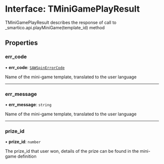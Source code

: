 # Interface: TMiniGamePlayResult

TMiniGamePlayResult describes the response of call to _smartico.api.playMiniGame(template_id) method

## Properties

### err\_code

• **err\_code**: [`SAWSpinErrorCode`](../enums/SAWSpinErrorCode.md)

Name of the mini-game template, translated to the user language

___

### err\_message

• **err\_message**: `string`

Name of the mini-game template, translated to the user language

___

### prize\_id

• **prize\_id**: `number`

The prize_id that user won, details of the prize can be found in the mini-game definition
